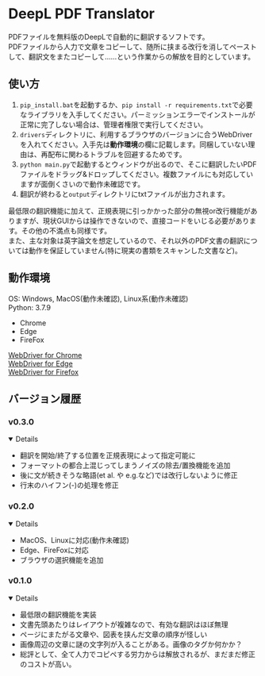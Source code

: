 # DeepL PDF Translator

PDFファイルを無料版のDeepLで自動的に翻訳するソフトです。  
PDFファイルから人力で文章をコピーして、随所に挟まる改行を消してペーストして、翻訳文をまたコピーして……という作業からの解放を目的としています。

## 使い方

1. `pip_install.bat`を起動するか、`pip install -r requirements.txt`で必要なライブラリを入手してください。パーミッションエラーでインストールが正常に完了しない場合は、管理者権限で実行してください。
2. `drivers`ディレクトリに、利用するブラウザのバージョンに合うWebDriverを入れてください。入手先は**動作環境**の欄に記載します。同梱していない理由は、再配布に関わるトラブルを回避するためです。
3. `python main.py`で起動するとウィンドウが出るので、そこに翻訳したいPDFファイルをドラッグ&ドロップしてください。複数ファイルにも対応していますが面倒くさいので動作未確認です。
4. 翻訳が終わると`output`ディレクトリにtxtファイルが出力されます。

最低限の翻訳機能に加えて、正規表現に引っかかった部分の無視or改行機能がありますが、現状GUIからは操作できないので、直接コードをいじる必要があります。その他の不満点も同様です。  
また、主な対象は英字論文を想定しているので、それ以外のPDF文書の翻訳については動作を保証していません(特に現実の書類をスキャンした文書など)。

## 動作環境

OS: Windows, MacOS(動作未確認), Linux系(動作未確認)  
Python: 3.7.9
- Chrome
- Edge
- FireFox

[WebDriver for Chrome](https://sites.google.com/a/chromium.org/chromedriver/downloads)  
[WebDriver for Edge](https://developer.microsoft.com/en-us/microsoft-edge/tools/webdriver/#downloads)  
[WebDriver for Firefox](https://github.com/mozilla/geckodriver/releases)

## バージョン履歴

### v0.3.0
<details open>

- 翻訳を開始/終了する位置を正規表現によって指定可能に
- フォーマットの都合上混じってしまうノイズの除去/置換機能を追加
- 後に文が続きそうな略語(et al. や e.g.など)では改行しないように修正
- 行末のハイフン(-)の処理を修正

</details>

### v0.2.0
<details open>

- MacOS、Linuxに対応(動作未確認)
- Edge、FireFoxに対応
- ブラウザの選択機能を追加

</details>

### v0.1.0
<details open>

- 最低限の翻訳機能を実装
- 文書先頭あたりはレイアウトが複雑なので、有効な翻訳はほぼ無理
- ページにまたがる文章や、図表を挟んだ文章の順序が怪しい
- 画像周辺の文章に謎の文字列が入ることがある。画像のタグか何かか？
- 総評として、全て人力でコピペする労力からは解放されるが、まだまだ修正のコストが高い。

</details>